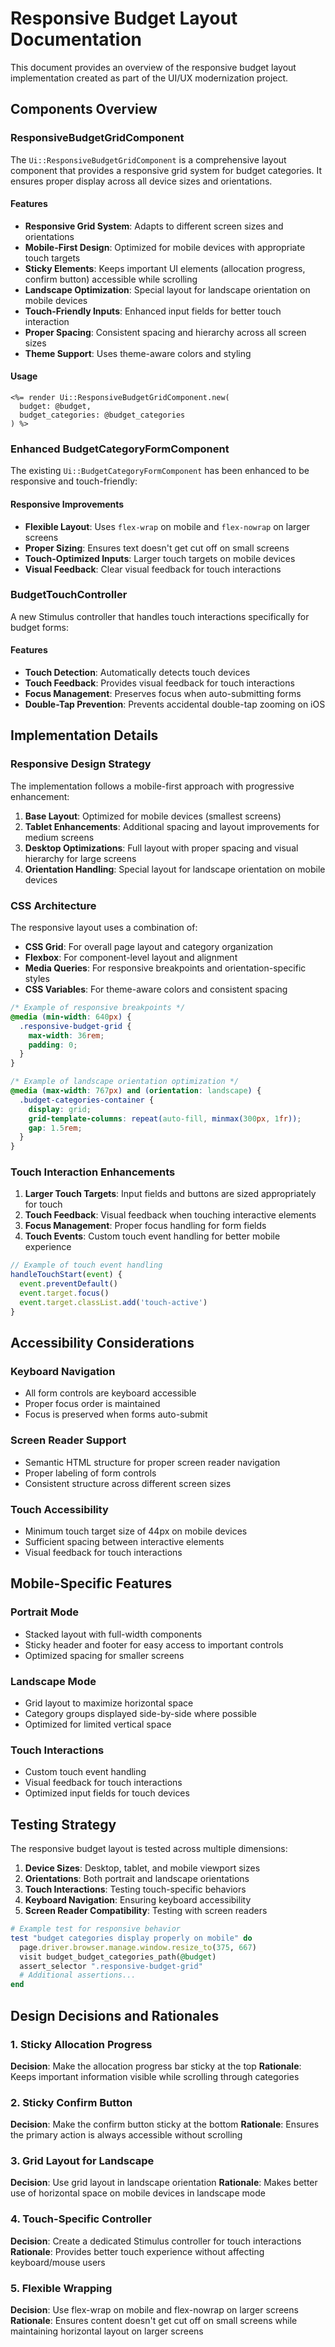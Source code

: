 # Responsive Budget Layout Documentation

This document provides an overview of the responsive budget layout implementation created as part of the UI/UX modernization project.

## Components Overview

### ResponsiveBudgetGridComponent

The `Ui::ResponsiveBudgetGridComponent` is a comprehensive layout component that provides a responsive grid system for budget categories. It ensures proper display across all device sizes and orientations.

#### Features

- **Responsive Grid System**: Adapts to different screen sizes and orientations
- **Mobile-First Design**: Optimized for mobile devices with appropriate touch targets
- **Sticky Elements**: Keeps important UI elements (allocation progress, confirm button) accessible while scrolling
- **Landscape Optimization**: Special layout for landscape orientation on mobile devices
- **Touch-Friendly Inputs**: Enhanced input fields for better touch interaction
- **Proper Spacing**: Consistent spacing and hierarchy across all screen sizes
- **Theme Support**: Uses theme-aware colors and styling

#### Usage

```erb
<%= render Ui::ResponsiveBudgetGridComponent.new(
  budget: @budget,
  budget_categories: @budget_categories
) %>
```

### Enhanced BudgetCategoryFormComponent

The existing `Ui::BudgetCategoryFormComponent` has been enhanced to be responsive and touch-friendly:

#### Responsive Improvements

- **Flexible Layout**: Uses `flex-wrap` on mobile and `flex-nowrap` on larger screens
- **Proper Sizing**: Ensures text doesn't get cut off on small screens
- **Touch-Optimized Inputs**: Larger touch targets on mobile devices
- **Visual Feedback**: Clear visual feedback for touch interactions

### BudgetTouchController

A new Stimulus controller that handles touch interactions specifically for budget forms:

#### Features

- **Touch Detection**: Automatically detects touch devices
- **Touch Feedback**: Provides visual feedback for touch interactions
- **Focus Management**: Preserves focus when auto-submitting forms
- **Double-Tap Prevention**: Prevents accidental double-tap zooming on iOS

## Implementation Details

### Responsive Design Strategy

The implementation follows a mobile-first approach with progressive enhancement:

1. **Base Layout**: Optimized for mobile devices (smallest screens)
2. **Tablet Enhancements**: Additional spacing and layout improvements for medium screens
3. **Desktop Optimizations**: Full layout with proper spacing and visual hierarchy for large screens
4. **Orientation Handling**: Special layout for landscape orientation on mobile devices

### CSS Architecture

The responsive layout uses a combination of:

- **CSS Grid**: For overall page layout and category organization
- **Flexbox**: For component-level layout and alignment
- **Media Queries**: For responsive breakpoints and orientation-specific styles
- **CSS Variables**: For theme-aware colors and consistent spacing

```css
/* Example of responsive breakpoints */
@media (min-width: 640px) {
  .responsive-budget-grid {
    max-width: 36rem;
    padding: 0;
  }
}

/* Example of landscape orientation optimization */
@media (max-width: 767px) and (orientation: landscape) {
  .budget-categories-container {
    display: grid;
    grid-template-columns: repeat(auto-fill, minmax(300px, 1fr));
    gap: 1.5rem;
  }
}
```

### Touch Interaction Enhancements

1. **Larger Touch Targets**: Input fields and buttons are sized appropriately for touch
2. **Touch Feedback**: Visual feedback when touching interactive elements
3. **Focus Management**: Proper focus handling for form fields
4. **Touch Events**: Custom touch event handling for better mobile experience

```javascript
// Example of touch event handling
handleTouchStart(event) {
  event.preventDefault()
  event.target.focus()
  event.target.classList.add('touch-active')
}
```

## Accessibility Considerations

### Keyboard Navigation

- All form controls are keyboard accessible
- Proper focus order is maintained
- Focus is preserved when forms auto-submit

### Screen Reader Support

- Semantic HTML structure for proper screen reader navigation
- Proper labeling of form controls
- Consistent structure across different screen sizes

### Touch Accessibility

- Minimum touch target size of 44px on mobile devices
- Sufficient spacing between interactive elements
- Visual feedback for touch interactions

## Mobile-Specific Features

### Portrait Mode

- Stacked layout with full-width components
- Sticky header and footer for easy access to important controls
- Optimized spacing for smaller screens

### Landscape Mode

- Grid layout to maximize horizontal space
- Category groups displayed side-by-side where possible
- Optimized for limited vertical space

### Touch Interactions

- Custom touch event handling
- Visual feedback for touch interactions
- Optimized input fields for touch devices

## Testing Strategy

The responsive budget layout is tested across multiple dimensions:

1. **Device Sizes**: Desktop, tablet, and mobile viewport sizes
2. **Orientations**: Both portrait and landscape orientations
3. **Touch Interactions**: Testing touch-specific behaviors
4. **Keyboard Navigation**: Ensuring keyboard accessibility
5. **Screen Reader Compatibility**: Testing with screen readers

```ruby
# Example test for responsive behavior
test "budget categories display properly on mobile" do
  page.driver.browser.manage.window.resize_to(375, 667)
  visit budget_budget_categories_path(@budget)
  assert_selector ".responsive-budget-grid"
  # Additional assertions...
end
```

## Design Decisions and Rationales

### 1. Sticky Allocation Progress

**Decision**: Make the allocation progress bar sticky at the top
**Rationale**: Keeps important information visible while scrolling through categories

### 2. Sticky Confirm Button

**Decision**: Make the confirm button sticky at the bottom
**Rationale**: Ensures the primary action is always accessible without scrolling

### 3. Grid Layout for Landscape

**Decision**: Use grid layout in landscape orientation
**Rationale**: Makes better use of horizontal space on mobile devices in landscape mode

### 4. Touch-Specific Controller

**Decision**: Create a dedicated Stimulus controller for touch interactions
**Rationale**: Provides better touch experience without affecting keyboard/mouse users

### 5. Flexible Wrapping

**Decision**: Use flex-wrap on mobile and flex-nowrap on larger screens
**Rationale**: Ensures content doesn't get cut off on small screens while maintaining horizontal layout on larger screens